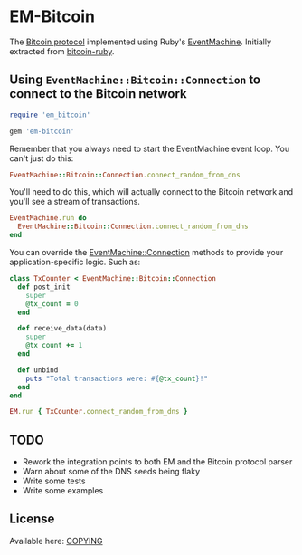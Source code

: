 # EM-Bitcoin

The [Bitcoin protocol](https://en.bitcoin.it/wiki/Protocol_documentation) implemented using Ruby's [EventMachine](https://github.com/eventmachine/eventmachine). Initially extracted from [bitcoin-ruby](https://github.com/lian/bitcoin-ruby).

## Using `EventMachine::Bitcoin::Connection` to connect to the Bitcoin network

```ruby
require 'em_bitcoin'
```

```ruby
gem 'em-bitcoin'
```

Remember that you always need to start the EventMachine event loop. You can't just do this:

```ruby
EventMachine::Bitcoin::Connection.connect_random_from_dns
```

You'll need to do this, which will actually connect to the Bitcoin network and you'll see a stream of transactions.

```ruby
EventMachine.run do
  EventMachine::Bitcoin::Connection.connect_random_from_dns
end
```

You can override the [EventMachine::Connection](http://www.rubydoc.info/github/eventmachine/eventmachine/EventMachine/Connection) methods to provide your application-specific logic. Such as:

```ruby
class TxCounter < EventMachine::Bitcoin::Connection
  def post_init
    super
    @tx_count = 0
  end

  def receive_data(data)
    super
    @tx_count += 1
  end

  def unbind
    puts "Total transactions were: #{@tx_count}!"
  end
end

EM.run { TxCounter.connect_random_from_dns }
```

## TODO

* Rework the integration points to both EM and the Bitcoin protocol parser
* Warn about some of the DNS seeds being flaky
* Write some tests
* Write some examples

## License

Available here: [COPYING](COPYING.txt)
